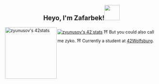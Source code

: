 <h2 align="center">Heyo, I'm Zafarbek!<img src='https://github.com/zyunusov/zyunusov/blob/main/dslr-funny.gif' width='50'></h2>  
<img align='left' src="https://badge42.vercel.app/api/v2/cl9cu4g4d00210hmjktef2xft/stats?cursusId=21&coalitionId=149" alt="zyunusov's 42stats" height="170"/>
<a href="https://github.com/JaeSeoKim/badge42"><img src="https://badge42.vercel.app/api/v2/cl9cu4g4d00210hmjktef2xft/stats?cursusId=21&coalitionId=149" alt="zyunusov's 42 stats" /></a>
⛩️ But you could also call me zyko.  
⛩️ Currently a student at <a href="https://42wolfsburg.de/">42Wolfsburg</a>.  
